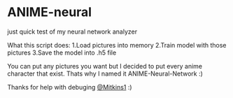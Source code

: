 # ANIME-neural
just quick test of my neural network analyzer

What this script does:
1.Load pictures into memory
2.Train model with those pictures
3.Save the model into .h5 file

You can put any pictures you want but I decided to put every anime character that exist. 
Thats why I named it ANIME-Neural-Network :)


Thanks for help with debuging [@Mitkins1](https://github.com/Mitkins1) :)
